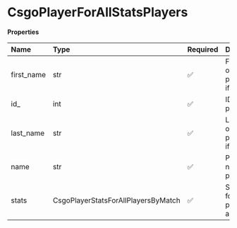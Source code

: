 # CsgoPlayerForAllStatsPlayers

**Properties**

| Name       | Type                                | Required | Description                                 |
| :--------- | :---------------------------------- | :------- | :------------------------------------------ |
| first_name | str                                 | ✅       | First name of the player. `null` if unknown |
| id\_       | int                                 | ✅       | ID of the player                            |
| last_name  | str                                 | ✅       | Last name of the player. `null` if unknown  |
| name       | str                                 | ✅       | Professional name of the player             |
| stats      | CsgoPlayerStatsForAllPlayersByMatch | ✅       | Statistics for all players for a match      |

